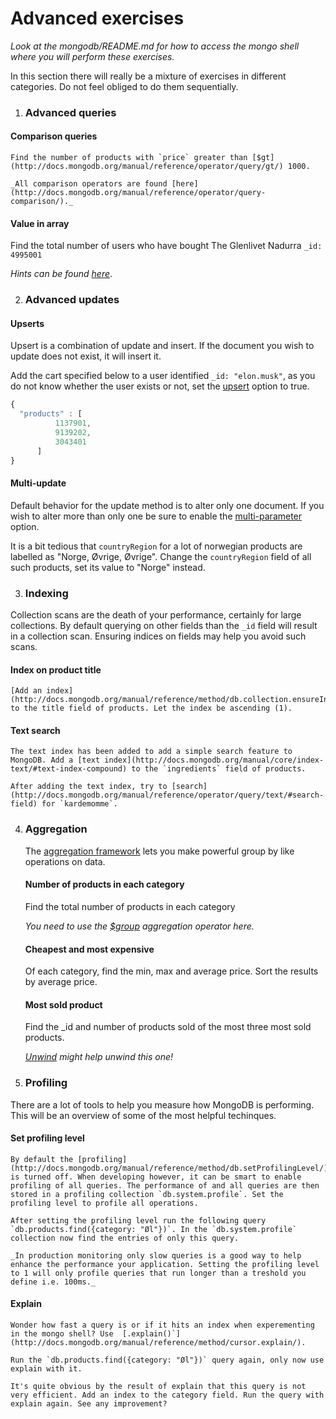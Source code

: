 # Advanced exercises

_Look at the mongodb/README.md for how to access the mongo shell where you will perform these exercises._

In this section there will really be a mixture of exercises in different categories. Do not feel obliged to do them sequentially.

1. ### Advanced queries

  #### Comparison queries
    Find the number of products with `price` greater than [$gt](http://docs.mongodb.org/manual/reference/operator/query/gt/) 1000.

    _All comparison operators are found [here](http://docs.mongodb.org/manual/reference/operator/query-comparison/)._

  #### Value in array
  Find the total number of users who have bought The Glenlivet Nadurra `_id: 4995001`

  _Hints can be found [here](http://docs.mongodb.org/manual/tutorial/query-documents/#match-a-field-without-specifying-array-index)_.

2. ### Advanced updates

  #### Upserts
  Upsert is a combination of update and insert. If the document you wish to update does not exist, it will insert it.

  Add the cart specified below to a user identified `_id: "elon.musk"`, as you do not know whether the user exists or not, set the [upsert](http://docs.mongodb.org/manual/reference/method/db.collection.update/#upsert-option) option to true.

  ```js
  {
    "products" : [
			1137901,
			9139202,
			3043401
		]
  }
  ```

  #### Multi-update
  Default behavior for the update method is to alter only one document. If you wish to alter more than only one be sure to enable the [multi-parameter](http://docs.mongodb.org/manual/reference/method/db.collection.update/#multi-parameter) option.

  It is a bit tedious that `countryRegion` for a lot of norwegian products are labelled as "Norge, Øvrige, Øvrige". Change the `countryRegion` field of all such products, set its value to "Norge" instead.

3. ### Indexing
  Collection scans are the death of your performance, certainly for large collections. By default querying on other fields than the `_id` field will result in a collection scan. Ensuring indices on fields may help you avoid such scans.

  #### Index on product title
    [Add an index](http://docs.mongodb.org/manual/reference/method/db.collection.ensureIndex/) to the title field of products. Let the index be ascending (1).

  #### Text search
    The text index has been added to add a simple search feature to MongoDB. Add a [text index](http://docs.mongodb.org/manual/core/index-text/#text-index-compound) to the `ingredients` field of products.

    After adding the text index, try to [search](http://docs.mongodb.org/manual/reference/operator/query/text/#search-field) for `kardemomme`.

4. ### Aggregation
    The [aggregation framework](http://docs.mongodb.org/manual/aggregation/) lets you make powerful group by like operations on data.

    #### Number of products in each category
      Find the total number of products in each category

      _You need to use the [$group](http://docs.mongodb.org/manual/reference/operator/aggregation/group/) aggregation operator here._

    #### Cheapest and most expensive
      Of each category, find the min, max and average price. Sort the results by average price.

    #### Most sold product
    Find the _id and number of products sold of the most three most sold products.

    _[Unwind](http://docs.mongodb.org/manual/reference/operator/aggregation/unwind/) might help unwind this one!_

5. ### Profiling
  There are a lot of tools to help you measure how MongoDB is performing. This will be an overview of some of the most helpful techinques.

  #### Set profiling level
    By default the [profiling](http://docs.mongodb.org/manual/reference/method/db.setProfilingLevel/) is turned off. When developing however, it can be smart to enable profiling of all queries. The performance of and all queries are then stored in a profiling collection `db.system.profile`. Set the profiling level to profile all operations.

    After setting the profiling level run the following query `db.products.find({category: "Øl"})`. In the `db.system.profile` collection now find the entries of only this query.

    _In production monitoring only slow queries is a good way to help enhance the performance your application. Setting the profiling level to 1 will only profile queries that run longer than a treshold you define i.e. 100ms._

  #### Explain
    Wonder how fast a query is or if it hits an index when experementing in the mongo shell? Use  [.explain()`](http://docs.mongodb.org/manual/reference/method/cursor.explain/).

    Run the `db.products.find({category: "Øl"})` query again, only now use explain with it.

    It's quite obvious by the result of explain that this query is not very efficient. Add an index to the category field. Run the query with explain again. See any improvement?
